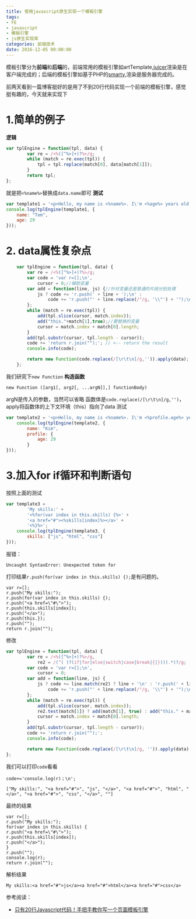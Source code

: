 ```yaml
---
title: 使用javascript原生实现一个模板引擎
tags: 
- FE
- javascript
- 模板引擎
- js原生实现库
categories: 前端技术
date: 2016-12-05 00:00:00
---
```

模板引擎分为**前端**和**后端**的，前端常用的模板引擎如artTemplate,[juicer](http://www.juicer.name/docs/docs_zh_cn.html)渲染是在客户端完成的；后端的模板引擎如基于PHP的[smarty](http://www.smarty.net/docs/zh_CN/),渲染是服务器完成的。

前两天看到一篇博客挺好的是用了不到20行代码实现一个前端的模板引擎，感觉挺有趣的，今天就来实现下

# 1.简单的例子
**逻辑**

```javascript
var tplEngine = function(tpl, data) {
        var re = /<%([^%>]+)?%>/g;
        while (match = re.exec(tpl)) {
            tpl = tpl.replace(match[0], data[match[1]]);
        }
        return tpl;
};
```
就是把`<%name%>`替换成`data.name`即可
**测试**
```javascript
var template1 = '<p>Hello, my name is <%name%>. I\'m <%age%> years old.</p>';
console.log(tplEngine(template1, {
    name: "Tom",
    age: 29
}));
```
# 2. data属性复杂点

```javascript
    var tplEngine = function(tpl, data) {
        var re = /<%([^%>]+)?%>/g;
        var code = 'var r=[];\n',
            cursor = 0;//辅助变量
        var add = function(line, js) {//针对变量还是普通的片段分别处理
            js ? code += 'r.push(' + line + ');\n' :
                code += 'r.push("' + line.replace(/"/g, '\\"') + '");\n';
        };
        while (match = re.exec(tpl)) {
            add(tpl.slice(cursor, match.index));
            add("this."+match[1],true);//要替换的变量
            cursor = match.index + match[0].length;
        }
        add(tpl.substr(cursor, tpl.length - cursor));
        code += 'return r.join("");'; // <-- return the result
        console.info(code);

        return new Function(code.replace(/[\r\t\n]/g,'')).apply(data);
    };
```
我们研究下`new Function`
**构造函数**
```
new Function ([arg1[, arg2[, ...argN]],] functionBody)
```
argN是传入的参数，当然可以省略
函数体是`code.replace(/[\r\t\n]/g,'')`，apply将函数体的上下文环境（this）指向了data
测试

```javascript
var template2 = '<p>Hello, my name is <%name%>. I\'m <%profile.age%> years old.</p>';
    console.log(tplEngine(template2, {
        name: "Kim",
        profile: {
            age: 29
        }
}));
```

# 3.加入for if循环和判断语句
按照上面的测试

```javascript
var template3 =
        'My skills:' +
        '<%for(var index in this.skills) {%>' +
        '<a href="#"><%skills[index]%></a>' +
        '<%}%>';
    console.log(tplEngine(template3, {
        skills: ["js", "html", "css"]
}));
```
报错：
```
Uncaught SyntaxError: Unexpected token for
```
打印结果`r.push(for(var index in this.skills) {);`是有问题的。
```
var r=[];
r.push("My skills:");
r.push(for(var index in this.skills) {);
r.push("<a href=\"#\">");
r.push(this.skills[index]);
r.push("</a>");
r.push(this.});
r.push("");
return r.join("");
```
修改

```javascript
var tplEngine = function(tpl, data) {
        var re = /<%([^%>]+)?%>/g,
            re2 = /(^( )?(if|for|else|switch|case|break|{|}))(.*)?/g;
        var code = 'var r=[];\n',
            cursor = 0;
        var add = function(line, js) {
            js ? code += line.match(re2) ? line + '\n' : 'r.push(' + line + ');\n' :
                code += 'r.push("' + line.replace(/"/g, '\\"') + '");\n';
        };
        while (match = re.exec(tpl)) {
            add(tpl.slice(cursor, match.index));
            re2.test(match[1]) ? add(match[1], true) : add("this." + match[1], true);
            cursor = match.index + match[0].length;
        }
        add(tpl.substr(cursor, tpl.length - cursor));
        code += 'return r.join("");'; 
        console.info(code);

        return new Function(code.replace(/[\r\t\n]/g, '')).apply(data);
};
```

我们可以打印`code`看看
```
code+='console.log(r)；\n';
```
```
["My skills:", "<a href="#">", "js", "</a>", "<a href="#">", "html", "</a>", "<a href="#">", "css", "</a>", ""]
```
最终的结果
```
var r=[];
r.push("My skills:");
for(var index in this.skills) {
r.push("<a href=\"#\">");
r.push(this.skills[index]);
r.push("</a>");
}
r.push("");
console.log(r);
return r.join("");
```
解析结果
```
My skills:<a href="#">js</a><a href="#">html</a><a href="#">css</a>
```

参考阅读：
- [只有20行Javascript代码！手把手教你写一个页面模板引擎](http://mp.weixin.qq.com/s?__biz=MzAxODE2MjM1MA==&mid=2651551309&idx=1&sn=93bf90d6f2c63fea0e5f3ec488a1431f&chksm=8025a18cb752289af6ad341cdd20daa4b0d0dc6fd5e1f8cd6d8910afa8ee1b6400b0503ad382&mpshare=1&scene=1&srcid=0926c4H6Se5FCKfQBRO2uDjd#rd)

